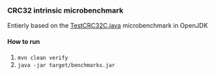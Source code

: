 ### CRC32 intrinsic microbenchmark

Entierly based on the [TestCRC32C.java](https://github.com/openjdk/jdk/blob/master/test/micro/org/openjdk/bench/java/util/TestCRC32C.java) microbenchmark in OpenJDK

#### How to run
1. `mvn clean verify`
2. `java -jar target/benchmarks.jar`